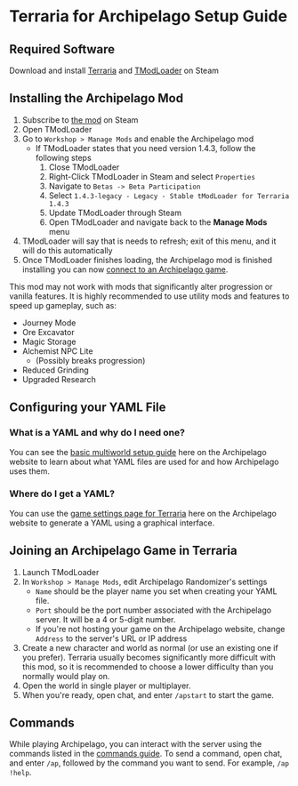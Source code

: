 # Terraria for Archipelago Setup Guide

## Required Software

Download and install [Terraria](https://store.steampowered.com/app/105600/Terraria/)
and [TModLoader](https://store.steampowered.com/app/1281930/tModLoader/) on Steam

## Installing the Archipelago Mod

1. Subscribe to [the mod](https://steamcommunity.com/sharedfiles/filedetails/?id=2922217554) on Steam
2. Open TModLoader
3. Go to `Workshop > Manage Mods` and enable the Archipelago mod
   - If TModLoader states that you need version 1.4.3, follow the following steps
     1. Close TModLoader
     2. Right-Click TModLoader in Steam and select `Properties`
     3. Navigate to `Betas -> Beta Participation`
     4. Select `1.4.3-legacy - Legacy - Stable tModLoader for Terraria 1.4.3`
     5. Update TModLoader through Steam
     6. Open TModLoader and navigate back to the **Manage Mods** menu
4. TModLoader will say that is needs to refresh; exit of this menu, and it will do this automatically
5. Once TModLoader finishes loading, the Archipelago mod is finished installing you can now 
[connect to an Archipelago game](#joining-an-archipelago-game-in-terraria).

This mod may not work with mods that significantly alter progression or vanilla features. It is
highly recommended to use utility mods and features to speed up gameplay, such as:

- Journey Mode
- Ore Excavator
- Magic Storage
- Alchemist NPC Lite
    - (Possibly breaks progression)
- Reduced Grinding
- Upgraded Research

## Configuring your YAML File

### What is a YAML and why do I need one?

You can see the [basic multiworld setup guide](/tutorial/Archipelago/setup/en) here
on the Archipelago website to learn about what YAML files are used for and how Archipelago uses them.

### Where do I get a YAML?

You can use the [game settings page for Terraria](/games/Terraria/player-settings) here
on the Archipelago website to generate a YAML using a graphical interface.

## Joining an Archipelago Game in Terraria

1. Launch TModLoader
2. In `Workshop > Manage Mods`, edit Archipelago Randomizer's settings
    - `Name` should be the player name you set when creating your YAML file.
    - `Port` should be the port number associated with the Archipelago server. It will be a 4 or 5-digit number.
    - If you're not hosting your game on the Archipelago website, change `Address` to the server's URL or IP address
3. Create a new character and world as normal (or use an existing one if you prefer). Terraria usually becomes 
significantly more difficult with this mod, so it is recommended to choose a lower difficulty than you normally would
play on.
4. Open the world in single player or multiplayer.
5. When you're ready, open chat, and enter `/apstart` to start the game.
   
## Commands

While playing Archipelago, you can interact with the server using the commands listed in the
[commands guide](/tutorial/Archipelago/commands/en). To send a command, open chat, and enter `/ap`,
followed by the command you want to send. For example, `/ap !help`.
